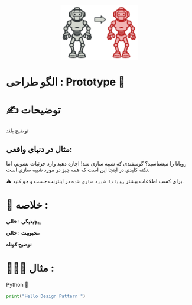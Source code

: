 <p align="center">
  <img src="https://github.com/mojtabapaso/Design-Pattern-Persian/blob/main/img/Creational/prototype-mini.png" height="150px" />
</p>

# الگو طراحی :  Prototype 🐑

# ✍️ توضیحات 
توضیح بلند

## مثال در دنیای واقعی:
رویانا را میشناسید؟ گوسفندی که شبیه سازی شد! اجازه دهید وارد جزئیات نشویم، اما نکته کلیدی در اینجا این است که همه چیز در مورد شبیه سازی است.

⚠️ برای کسب اطلاعات بیشتر `رویانا شبیه سازی شده` در اینترنت جست و جو کنید.


 # 📝 خلاصه :
**پیچیدیگی** : **خالی** 

م**حبوبیت** : **خالی**

**توضیح کوتاه**

# 👨🏻‍💻 مثال  :
Python 🐍 


```python
print("Hello Design Pattern ")
```
